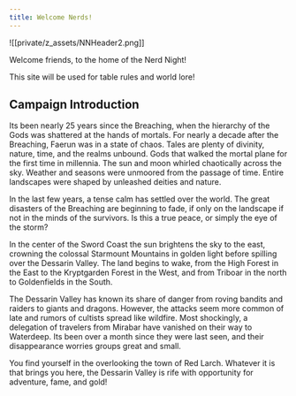 ```yaml
---
title: Welcome Nerds!
---
```

![[private/z_assets/NNHeader2.png]]

Welcome friends, to the home of the Nerd Night!

This site will be used for table rules and world lore!
## Campaign Introduction

Its been nearly 25 years since the Breaching, when the hierarchy of the Gods was shattered at the hands of mortals. For nearly a decade after the Breaching, Faerun was in a state of chaos. Tales are plenty of divinity, nature, time, and the realms unbound. Gods that walked the mortal plane for the first time in millennia. The sun and moon whirled chaotically across the sky. Weather and seasons were unmoored from the passage of time. Entire landscapes were shaped by unleashed deities and nature.

In the last few years, a tense calm has settled over the world. The great disasters of the Breaching are beginning to fade, if only on the landscape if not in the minds of the survivors. Is this a true peace, or simply the eye of the storm?

In the center of the Sword Coast the sun brightens the sky to the east, crowning the colossal Starmount Mountains in golden light before spilling over the Dessarin Valley. The land begins to wake, from the High Forest in the East to the Kryptgarden Forest in the West, and from Triboar in the north to Goldenfields in the South.

The Dessarin Valley has known its share of danger from roving bandits and raiders to giants and dragons. However, the attacks seem more common of late and rumors of cultists spread like wildfire. Most shockingly, a delegation of travelers from Mirabar have vanished on their way to Waterdeep. Its been over a month since they were last seen, and their disappearance worries groups great and small.

You find yourself in the overlooking the town of Red Larch. Whatever it is that brings you here, the Dessarin Valley is rife with opportunity for adventure, fame, and gold!

